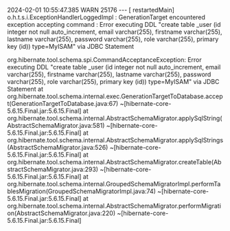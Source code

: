 2024-02-01 10:55:47.385  WARN 25176 --- [  restartedMain] o.h.t.s.i.ExceptionHandlerLoggedImpl     : GenerationTarget encountered exception accepting command : Error executing DDL "create table _user (id integer not null auto_increment, email varchar(255), firstname varchar(255), lastname varchar(255), password varchar(255), role varchar(255), primary key (id)) type=MyISAM" via JDBC Statement

org.hibernate.tool.schema.spi.CommandAcceptanceException: Error executing DDL "create table _user (id integer not null auto_increment, email varchar(255), firstname varchar(255), lastname varchar(255), password varchar(255), role varchar(255), primary key (id)) type=MyISAM" via JDBC Statement
	at org.hibernate.tool.schema.internal.exec.GenerationTargetToDatabase.accept(GenerationTargetToDatabase.java:67) ~[hibernate-core-5.6.15.Final.jar:5.6.15.Final]
	at org.hibernate.tool.schema.internal.AbstractSchemaMigrator.applySqlString(AbstractSchemaMigrator.java:581) ~[hibernate-core-5.6.15.Final.jar:5.6.15.Final]
	at org.hibernate.tool.schema.internal.AbstractSchemaMigrator.applySqlStrings(AbstractSchemaMigrator.java:526) ~[hibernate-core-5.6.15.Final.jar:5.6.15.Final]
	at org.hibernate.tool.schema.internal.AbstractSchemaMigrator.createTable(AbstractSchemaMigrator.java:293) ~[hibernate-core-5.6.15.Final.jar:5.6.15.Final]
	at org.hibernate.tool.schema.internal.GroupedSchemaMigratorImpl.performTablesMigration(GroupedSchemaMigratorImpl.java:74) ~[hibernate-core-5.6.15.Final.jar:5.6.15.Final]
	at org.hibernate.tool.schema.internal.AbstractSchemaMigrator.performMigration(AbstractSchemaMigrator.java:220) ~[hibernate-core-5.6.15.Final.jar:5.6.15.Final]

